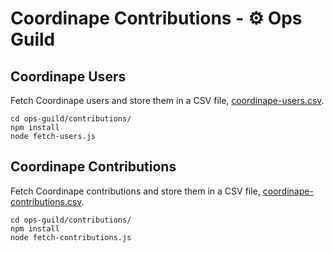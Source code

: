 # Coordinape Contributions - ⚙️ Ops Guild

## Coordinape Users

Fetch Coordinape users and store them in a CSV file, [coordinape-users.csv](coordinape-users.csv).

```
cd ops-guild/contributions/
npm install
node fetch-users.js
```

## Coordinape Contributions

Fetch Coordinape contributions and store them in a CSV file, [coordinape-contributions.csv](coordinape-contributions.csv).

```
cd ops-guild/contributions/
npm install
node fetch-contributions.js
```
